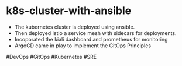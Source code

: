 # k8s-cluster-with-ansible

- The kubernetes cluster is deployed using ansible.
- Then deployed Istio a service mesh with sidecars for deployments.
- Incoporated the kiali dashboard and prometheus for monitoring
- ArgoCD came in play to implement the GitOps Principles

#DevOps
#GitOps
#Kubernetes
#SRE


